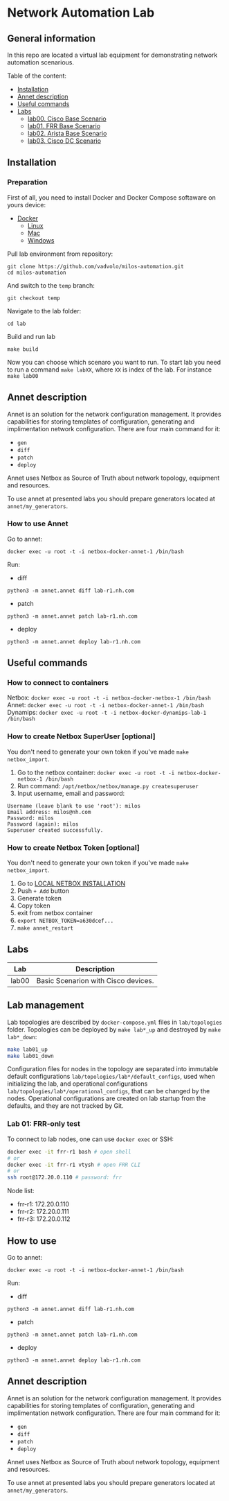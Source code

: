 # Network Automation Lab

## General information

In this repo are located a virtual lab equipment for demonstrating network automation scenarious.

Table of the content:
- [Installation](#installation)
- [Annet description](#annet-description)
- [Useful commands](#useful-commands)
- [Labs](#labs)
  - [lab00. Cisco Base Scenario](./topologies/lab00_cisco_base)
  - [lab01. FRR Base Scenario](./topologies/lab01_frr-only-test)
  - [lab02. Arista Base Scenario](./topologies/lab02_ceos-test)
  - [lab03. Cisco DC Scenario](./topologies/lab03_dc_cisco)

## Installation

### Preparation

First of all, you need to install Docker and Docker Compose softaware on yours device:

- [Docker](https://docs.docker.com/engine/install/)
  - [Linux](https://docs.docker.com/desktop/install/linux/)
  - [Mac](https://docs.docker.com/desktop/install/mac-install/)
  - [Windows](https://docs.docker.com/desktop/install/windows-install/)

Pull lab environment from repository:

```
git clone https://github.com/vadvolo/milos-automation.git
cd milos-automation
```

And switch to the `temp` branch:

```
git checkout temp
```

Navigate to the lab folder:

```
cd lab
```

Build and run lab

```
make build
```

Now you can choose which scenaro you want to run. To start lab you need to run a command `make labXX`, where `XX` is index of the lab. For instance `make lab00`

## Annet description

Annet is an solution for the network configuration management. It provides capabilities for storing templates of configuration, generating and implimentation network configuration. There are four main command for it:
- `gen`
- `diff`
- `patch`
- `deploy`

Annet uses Netbox as Source of Truth about network topology, equipment and resources.

To use annet at presented labs you should prepare generators located at `annet/my_generators`.

### How to use Annet

Go to annet:

```
docker exec -u root -t -i netbox-docker-annet-1 /bin/bash
```

Run:

- diff

```
python3 -m annet.annet diff lab-r1.nh.com
```

- patch

```
python3 -m annet.annet patch lab-r1.nh.com
```

- deploy

```
python3 -m annet.annet deploy lab-r1.nh.com
```

## Useful commands

### How to connect to containers

Netbox: `docker exec -u root -t -i netbox-docker-netbox-1 /bin/bash`
Annet: `docker exec -u root -t -i netbox-docker-annet-1 /bin/bash`
Dynamips: `docker exec -u root -t -i netbox-docker-dynamips-lab-1 /bin/bash`

### How to create Netbox SuperUser [optional]

You don't need to generate your own token if you've made `make netbox_import`.

1. Go to the netbox container: `docker exec -u root -t -i netbox-docker-netbox-1 /bin/bash`
2. Run command: `/opt/netbox/netbox/manage.py createsuperuser`
3. Input username, email and password:

```
Username (leave blank to use 'root'): milos
Email address: milos@nh.com
Password: milos
Password (again): milos
Superuser created successfully.
```

### How to create Netbox Token [optional]

You don't need to generate your own token if you've made `make netbox_import`.

1. Go to [LOCAL NETBOX INSTALLATION](http://localhost:8000/users/tokens/)
2. Push `+ Add` button
3. Generate token
4. Copy token
5. exit from netbox container
6. `export NETBOX_TOKEN=a630dcef...`
7. `make annet_restart`

## Labs

| Lab | Description |
|:---:|:-----------:|
| lab00 | Basic Scenarion with Cisco devices. |


## Lab management

Lab topologies are described by `docker-compose.yml` files in `lab/topologies` folder. Topologies can be deployed by `make lab*_up` and destroyed by `make lab*_down`:
```bash
make lab01_up
make lab01_down
```

Configuration files for nodes in the topology are separated into immutable default configurations `lab/topologies/lab*/default_configs`, used when initializing the lab, and operational configurations `lab/topologies/lab*/operational_configs`, that can be changed by the nodes. Operational configurations are created on lab startup from the defaults, and they are not tracked by Git.

### Lab 01: FRR-only test

To connect to lab nodes, one can use `docker exec` or SSH:
```bash
docker exec -it frr-r1 bash # open shell
# or
docker exec -it frr-r1 vtysh # open FRR CLI
# or
ssh root@172.20.0.110 # password: frr
```

Node list:
- frr-r1: 172.20.0.110
- frr-r2: 172.20.0.111
- frr-r3: 172.20.0.112

## How to use

Go to annet:

```
docker exec -u root -t -i netbox-docker-annet-1 /bin/bash
```

Run:

- diff

```
python3 -m annet.annet diff lab-r1.nh.com
```

- patch

```
python3 -m annet.annet patch lab-r1.nh.com
```

- deploy

```
python3 -m annet.annet deploy lab-r1.nh.com
```

## Annet description

Annet is an solution for the network configuration management. It provides capabilities for storing templates of configuration, generating and implimentation network configuration. There are four main command for it:
- `gen`
- `diff`
- `patch`
- `deploy`

Annet uses Netbox as Source of Truth about network topology, equipment and resources.

To use annet at presented labs you should prepare generators located at `annet/my_generators`.
